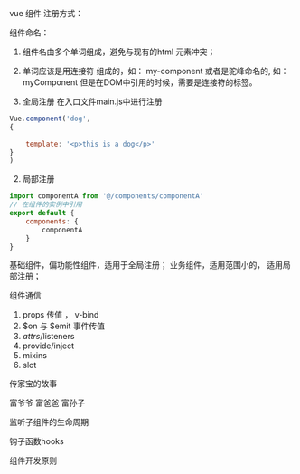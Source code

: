 vue 组件
注册方式：

组件命名： 
1. 组件名由多个单词组成，避免与现有的html 元素冲突；
2. 单词应该是用连接符 组成的，如： my-component
    或者是驼峰命名的, 如： myComponent
但是在DOM中引用的时候，需要是连接符的标签。


3. 全局注册
在入口文件main.js中进行注册
```javascript
Vue.component('dog', 
{
    
    template: '<p>this is a dog</p>'
}
)
```



2. 局部注册
```javascript
import componentA from '@/components/componentA'
// 在组件的实例中引用
export default {
    components: {
        componentA
    }
}
```



基础组件，偏功能性组件，适用于全局注册；
业务组件，适用范围小的， 适用局部注册；



组件通信
1. props 传值 ， v-bind
2. $on 与 $emit 事件传值
3. $attrs/$listeners
4. provide/inject
5. mixins
6. slot

传家宝的故事

富爷爷
富爸爸
富孙子

监听子组件的生命周期

钩子函数hooks



组件开发原则
